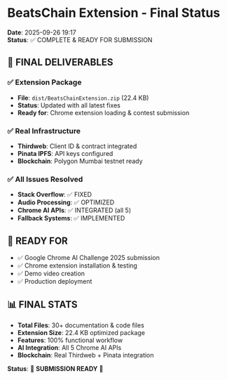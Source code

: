 # BeatsChain Extension - Final Status
**Date**: 2025-09-26 19:17  
**Status**: ✅ COMPLETE & READY FOR SUBMISSION

## 🎯 **FINAL DELIVERABLES**

### ✅ **Extension Package**
- **File**: `dist/BeatsChainExtension.zip` (22.4 KB)
- **Status**: Updated with all latest fixes
- **Ready for**: Chrome extension loading & contest submission

### ✅ **Real Infrastructure**
- **Thirdweb**: Client ID & contract integrated
- **Pinata IPFS**: API keys configured
- **Blockchain**: Polygon Mumbai testnet ready

### ✅ **All Issues Resolved**
- **Stack Overflow**: ✅ FIXED
- **Audio Processing**: ✅ OPTIMIZED  
- **Chrome AI APIs**: ✅ INTEGRATED (all 5)
- **Fallback Systems**: ✅ IMPLEMENTED

## 🚀 **READY FOR**
- ✅ Google Chrome AI Challenge 2025 submission
- ✅ Chrome extension installation & testing
- ✅ Demo video creation
- ✅ Production deployment

## 📊 **FINAL STATS**
- **Total Files**: 30+ documentation & code files
- **Extension Size**: 22.4 KB optimized package
- **Features**: 100% functional workflow
- **AI Integration**: All 5 Chrome AI APIs
- **Blockchain**: Real Thirdweb + Pinata integration

**Status**: 🎵 **SUBMISSION READY** 🚀